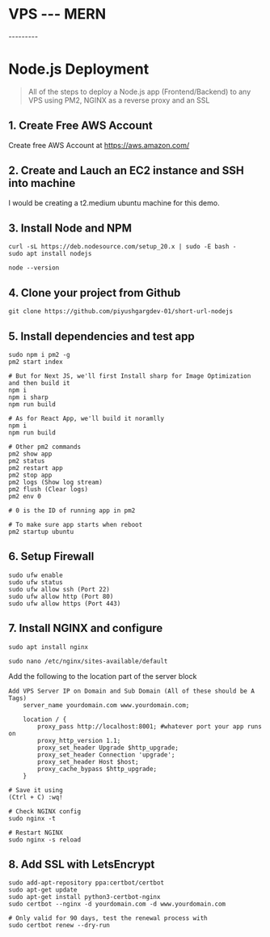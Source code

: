 # VPS --- MERN
*-*-*-*-*-*-*-*-*-*
# Node.js Deployment

> All of the steps to deploy a Node.js app (Frontend/Backend) to any VPS using PM2, NGINX as a reverse proxy and an SSL

## 1. Create Free AWS Account
Create free AWS Account at https://aws.amazon.com/

## 2. Create and Lauch an EC2 instance and SSH into machine
I would be creating a t2.medium ubuntu machine for this demo.

## 3. Install Node and NPM
```
curl -sL https://deb.nodesource.com/setup_20.x | sudo -E bash -
sudo apt install nodejs

node --version
```

## 4. Clone your project from Github
```
git clone https://github.com/piyushgargdev-01/short-url-nodejs
```

## 5. Install dependencies and test app
```
sudo npm i pm2 -g
pm2 start index

# But for Next JS, we'll first Install sharp for Image Optimization and then build it
npm i
npm i sharp
npm run build

# As for React App, we'll build it noramlly
npm i
npm run build

# Other pm2 commands
pm2 show app
pm2 status
pm2 restart app
pm2 stop app
pm2 logs (Show log stream)
pm2 flush (Clear logs)
pm2 env 0

# 0 is the ID of running app in pm2

# To make sure app starts when reboot
pm2 startup ubuntu
```

## 6. Setup Firewall
```
sudo ufw enable
sudo ufw status
sudo ufw allow ssh (Port 22)
sudo ufw allow http (Port 80)
sudo ufw allow https (Port 443)
```

## 7. Install NGINX and configure
```
sudo apt install nginx

sudo nano /etc/nginx/sites-available/default
```
Add the following to the location part of the server block
```
Add VPS Server IP on Domain and Sub Domain (All of these should be A Tags)
    server_name yourdomain.com www.yourdomain.com;

    location / {
        proxy_pass http://localhost:8001; #whatever port your app runs on
        proxy_http_version 1.1;
        proxy_set_header Upgrade $http_upgrade;
        proxy_set_header Connection 'upgrade';
        proxy_set_header Host $host;
        proxy_cache_bypass $http_upgrade;
    }

# Save it using
(Ctrl + C) :wq!
```
```
# Check NGINX config
sudo nginx -t

# Restart NGINX
sudo nginx -s reload
```

## 8. Add SSL with LetsEncrypt
```
sudo add-apt-repository ppa:certbot/certbot
sudo apt-get update
sudo apt-get install python3-certbot-nginx
sudo certbot --nginx -d yourdomain.com -d www.yourdomain.com

# Only valid for 90 days, test the renewal process with
sudo certbot renew --dry-run
```
